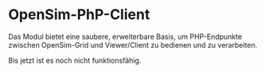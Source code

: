 # OpenSim-PhP-Client
Das Modul bietet eine saubere, erweiterbare Basis, um PHP-Endpunkte zwischen OpenSim-Grid und Viewer/Client zu bedienen und zu verarbeiten.

Bis jetzt ist es noch nicht funktionsfähig.
